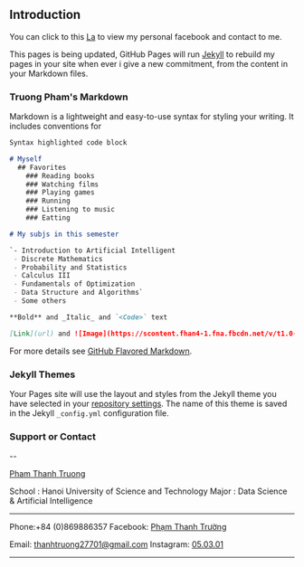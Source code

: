 ## Introduction

You can click to this [La](https://www.facebook.com/labidien/) to view my personal facebook and contact to me.

This pages is being updated, GitHub Pages will run [Jekyll](https://jekyllrb.com/) to rebuild my pages in your site when ever i give a new commitment, from the content in your Markdown files.

### Truong Pham's Markdown

Markdown is a lightweight and easy-to-use syntax for styling your writing. It includes conventions for

```markdown
Syntax highlighted code block

# Myself
  ## Favorites
    ### Reading books
    ### Watching films
    ### Playing games
    ### Running
    ### Listening to music
    ### Eatting

# My subjs in this semester

`- Introduction to Artificial Intelligent
 - Discrete Mathematics
 - Probability and Statistics
 - Calculus III
 - Fundamentals of Optimization
 - Data Structure and Algorithms`
 - Some others

**Bold** and _Italic_ and `<Code>` text

[Link](url) and ![Image](https://scontent.fhan4-1.fna.fbcdn.net/v/t1.0-9/117715944_1577793652399791_7085251115924451810_n.jpg?_nc_cat=108&_nc_sid=09cbfe&_nc_ohc=KgZE5svMtQEAX91xElt&_nc_ht=scontent.fhan4-1.fna&oh=7257f2cc7aaa93da3c649d011e1476a5&oe=5FA9591F) - exploring . . .
```

For more details see [GitHub Flavored Markdown](https://guides.github.com/features/mastering-markdown/).

### Jekyll Themes

Your Pages site will use the layout and styles from the Jekyll theme you have selected in your [repository settings](https://github.com/bluezdot/bluezdot.github.io/settings). The name of this theme is saved in the Jekyll `_config.yml` configuration file.

### Support or Contact

--

[Pham Thanh Truong](fb.com/labidien)

School : Hanoi University of Science and Technology
Major  : Data Science & Artificial Intelligence 

----------------------------

Phone:+84 (0)869886357                             Facebook: [Phạm Thanh Trường](fb.com/labidien)

Email: thanhtruong27701@gmail.com                  Instagram: [05.03.01](https://www.instagram.com/labidien/)

----------------------------
